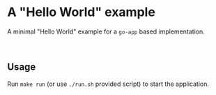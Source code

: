 # A "Hello World" example

A minimal "Hello World" example for a `go-app` based implementation.

<br/>

## Usage

Run `make run` (or use `./run.sh` provided script) to start the application.
